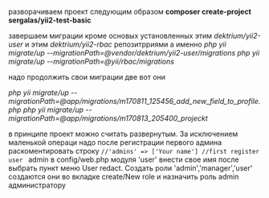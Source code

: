 разворачиваем проект следующим образом **composer create-project sergalas/yii2-test-basic**

завершаем миграции кроме основых установленных  этим *dektrium/yii2-user* и этим  *dektrium/yii2-rbac* репозитрриями
а именно
*php yii migrate/up --migrationPath=@vendor/dektrium/yii2-user/migrations*
*php yii migrate/up --migrationPath=@yii/rbac/migrations*

надо продолжить свои миграции две вот они

*php yii migrate/up --migrationPath=@app/migrations/m170811_125456_add_new_field_to_profile.php*
*php yii migrate/up --migrationPath=@app/migrations/m170813_205400_projeckt*

в принципе проект можно считать развернутым. За исключением маленькой операци надо
после регистрации первого админа
раскоментировать строку
```//'admins' => ['Your name'] //first register user ```
admin в config/web.php модуля 'user' внести свое имя после выбрать пункт меню User redact.
Создать роли 'admin','manager','user' создаются они во вкладке create/New role и назначить роль admin администратору